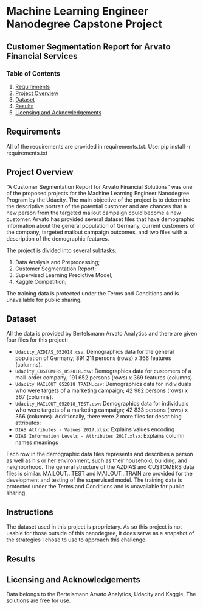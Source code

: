 # Machine Learning Engineer Nanodegree Capstone Project
## Customer Segmentation Report for Arvato Financial Services


### Table of Contents

1. [Requirements](#requirements)
2. [Project Overview](#overview)
3. [Dataset](#dataset)
4. [Results](#results)
5. [Licensing and Acknowledgements](#licensing)


## Requirements <a name="requirements"></a>
All of the requirements are provided in requirements.txt. Use: pip install -r requirements.txt

## Project Overview<a name="overview"></a>
“A Customer Segmentation Report for Arvato Financial Solutions” was one of the proposed projects for the Machine Learning Engineer Nanodegree Program by the Udacity. The main objective of the project is to determine the descriptive portrait of the potential customer and are chances that a new person from the targeted mailout campaign could become a new customer.
Arvato has provided several dataset files that have demographic information about the general population of Germany, current customers of the company, targeted mailout campaign outcomes, and two files with a description of the demographic features.

The project is divided into several subtasks:
1.	Data Analysis and Preprocessing;
2.	Customer Segmentation Report;
3.	Supervised Learning Predictive Model;
4.	Kaggle Competition;

The training data is protected under the Terms and Conditions and is unavailable for public sharing.


## Dataset <a name="dataset"></a>
All the data is provided by Bertelsmann Arvato Analytics and there are given four files for this project:
* `Udacity_AZDIAS_052018.csv`: Demographics data for the general population of Germany; 891 211 persons (rows) x 366 features (columns).
* `Udacity_CUSTOMERS_052018.csv`: Demographics data for customers of a mail-order company; 191 652 persons (rows) x 369 features (columns).
* `Udacity_MAILOUT_052018_TRAIN.csv`: Demographics data for individuals who were targets of a marketing campaign; 42 982 persons (rows) x 367 (columns).
* `Udacity_MAILOUT_052018_TEST.csv`: Demographics data for individuals who were targets of a marketing campaign; 42 833 persons (rows) x 366 (columns).
Additionally, there were 2 more files for describing attributes:
* `DIAS Attributes - Values 2017.xlsx`: Explains values encoding 
* `DIAS Information Levels - Attributes 2017.xlsx`: Explains column names meanings

Each row in the demographic data files represents and describes a person as well as his or her environment, such as their household, building, and neighborhood. The general structure of the AZDIAS and CUSTOMERS data files is similar. MAILOUT...TEST and MAILOUT…TRAIN are provided for the development and testing of the supervised model.
The training data is protected under the Terms and Conditions and is unavailable for public sharing.


## Instructions <a name="instructions"></a>
The dataset used in this project is proprietary. As so this project is not usable for those outside of this nanodegree, it does serve as a snapshot of the strategies I chose to use to approach this challenge.


## Results <a name="results"></a>



## Licensing and Acknowledgements<a name="licensing"></a>
Data belongs to the Bertelsmann Arvato Analytics, Udacity and Kaggle. The solutions are free for use. 
